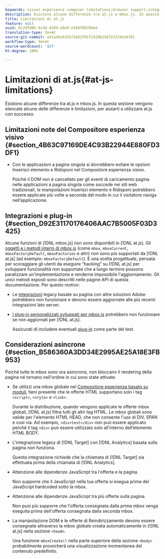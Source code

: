 ```yaml
---
keywords: visual experience composer limitations;browser support;integrations;plugins;asynchronous considerations
description: Esistono alcune differenze tra at.js e mbox.js. In questa sezione vengono elencate alcune delle differenze e limitazioni, per aiutarti a utilizzare at.js con successo.
title: Limitazioni di at.js
feature: null
uuid: 6c2dfd85-4c4d-4204-a9e9-e358f0b70ded
translation-type: tm+mt
source-git-commit: a51addc6155f2681f01f2329b25d72327de36701
workflow-type: tm+mt
source-wordcount: '427'
ht-degree: 100%

---
```



# Limitazioni di at.js{#at-js-limitations}

Esistono alcune differenze tra at.js e mbox.js. In questa sezione vengono elencate alcune delle differenze e limitazioni, per aiutarti a utilizzare at.js con successo.

## Limitazioni note del Compositore esperienza visivo {#section_4B63C97169DE4C93B22944E880FD3DF1}

* Con le applicazioni a pagina singola si dovrebbero evitare le opzioni Inserisci elemento e Ridisponi nel Compositore esperienza visivo.

   Poiché il DOM non è cancellato per gli eventi di caricamento pagina nelle applicazioni a pagina singola come succede nei siti web tradizionali, le manipolazioni Inserisci elemento e Ridisponi potrebbero essere applicate più volte a seconda del modo in cui il visitatore naviga nell’applicazione.

## Integrazioni e plug-in {#section_D92E31170176406AAC7B5005F03D3425}

Alcune funzioni di [!DNL mbox.js] non sono disponibili in [!DNL at.js]. Gli [oggetti e i metodi interni di mbox.js](../../../../c-target/c-visitor-profile/variables-profiles-parameters-methods.md#section_8C78059D15D9452F95636A5640188537) (come `mbox`, `mboxCurrent`, `mboxFactoryDefault`, `mboxFactories` e altri) non sono più supportati da [!DNL at.js] (ad esempio: `mboxFactoryDefault`). È una scelta progettuale, pensata per scoraggiare gli utenti da eseguire “hacking” su [!DNL at.js] per sviluppare funzionalità non supportate che a lungo termine possono paralizzare un&#39;implementazione e renderne impossibile l&#39;aggiornamento. Gli unici metodi esposti sono descritti nelle pagine API di questa documentazione. Per questo motivo:

* Le [integrazioni](../../../../c-implementing-target/c-implementing-target-for-client-side-web/c-how-atjs-works/target-atjs-integrations.md#concept_C100BC4F073C4B57A608B309D0157B39) legacy basate su pagina con altre soluzioni Adobe potrebbero non funzionare e devono essere aggiornate alle più recenti integrazioni lato server.
* [I plug-in personalizzati sviluppati per mbox.js](../../../../c-implementing-target/c-implementing-target-for-client-side-web/t-mbox-download/c-target-atjs-implementation/target-atjs-plugins.md#concept_F5D4C0A4DACF41409CC42FDD93B13FAF) potrebbero non funzionare se non aggiornati per [!DNL at.js].

   Assicurati di includere eventuali [plug-in](../../../../c-implementing-target/c-implementing-target-for-client-side-web/t-mbox-download/c-target-atjs-implementation/target-atjs-plugins.md#concept_F5D4C0A4DACF41409CC42FDD93B13FAF) come parte del test.

## Considerazioni asincrone {#section_B586360A3DD34E2995AE25A18E3FB953}

Poiché tutte le mbox sono ora asincrone, non bloccano il rendering della pagina né tornano nell&#39;ordine in cui sono state attivate.

* Se utilizzi una mbox globale nel [Compositore esperienza basato su moduli](../../../../c-experiences/experiences.md#section_3643394BD424463C8768F2907DEBCC22), tieni presente che le offerte HTML supportano solo i tag `<script>`, `<style>` e `<link>`.

   Durante la distribuzione, quando vengono applicate le offerte mbox globali, [!DNL at.js] filtra tutti gli altri tag HTML. Le mbox globali sono valide per l&#39;elemento HTML HEAD, che non consente l&#39;uso di DIV, SPAN e così via. Ad esempio, `<div>test</div>` non può essere applicato perché il tag `<div>` può essere utilizzato solo all’interno dell’elemento HTML BODY.

* L&#39;integrazione legacy di [!DNL Target] con [!DNL Analytics] basata sulla pagina non funziona.

   Questa integrazione richiede che la chiamata di [!DNL Target] sia effettuata prima della chiamata di [!DNL Analytics].

* Attenzione alle dipendenze JavaScript tra l&#39;offerta e la pagina.

   Non supporre che il JavaScript nella tua offerta si esegua prima del JavaScript hardcoded sotto la mbox.

* Attenzione alle dipendenze JavaScript tra più offerte sulla pagina.

   Non puoi più supporre che l&#39;offerta consegnata dalla prima mbox venga eseguita prima dell&#39;offerta consegnata dalla seconda mbox.

* La manipolazione DOM e le offerte di Reindirizzamento devono essere consegnate attraverso la mbox globale creata automaticamente in [!DNL at.js] nella sezione `<head>`.

   Una funzione `mboxCreate()` nella parte superiore della sezione `<body>` probabilmente provocherà una visualizzazione momentanea del contenuto predefinito.

